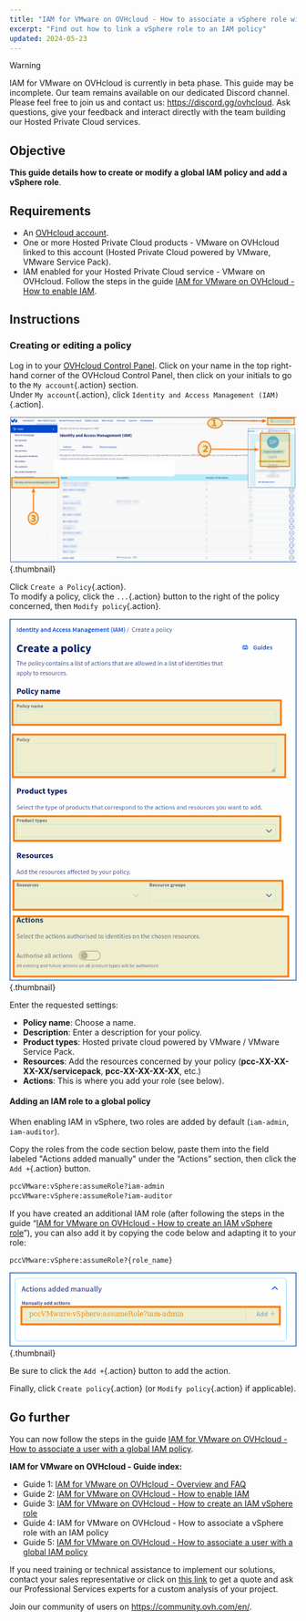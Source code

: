 ```yaml
---
title: "IAM for VMware on OVHcloud - How to associate a vSphere role with an IAM policy"
excerpt: "Find out how to link a vSphere role to an IAM policy"
updated: 2024-05-23
---
```


> [!warning]
> IAM for VMware on OVHcloud is currently in beta phase.
> This guide may be incomplete. Our team remains available on our dedicated Discord channel. Please feel free to join us and contact us: <https://discord.gg/ovhcloud>. Ask questions, give your feedback and interact directly with the team building our Hosted Private Cloud services.

## Objective

**This guide details how to create or modify a global IAM policy and add a vSphere role**.

## Requirements

- An [OVHcloud account](/pages/account_and_service_management/account_information/ovhcloud-account-creation).
- One or more Hosted Private Cloud products - VMware on OVHcloud linked to this account (Hosted Private Cloud powered by VMware, VMware Service Pack).
- IAM enabled for your Hosted Private Cloud service - VMware on OVHcloud. Follow the steps in the guide [IAM for VMware on OVHcloud - How to enable IAM](/pages/hosted_private_cloud/hosted_private_cloud_powered_by_vmware/vmware_iam_activation).

## Instructions

### Creating or editing a policy

Log in to your [OVHcloud Control Panel](/links/manager). Click on your name in the top right-hand corner of the OVHcloud Control Panel, then click on your initials to go to the `My account`{.action} section.<br>
Under `My account`{.action}, click `Identity and Access Management (IAM)`{.action].

![OVHCLOUD IAM](images/iam_role_policy_9.png){.thumbnail}

Click `Create a Policy`{.action}.<br>
To modify a policy, click the `...`{.action} button to the right of the policy concerned, then `Modify policy`{.action}.

![IAM POLICY](images/iam_role_policy_10.png){.thumbnail}

Enter the requested settings:

- **Policy name**: Choose a name.
- **Description**: Enter a description for your policy.
- **Product types**: Hosted private cloud powered by VMware / VMware Service Pack.
- **Resources**: Add the resources concerned by your policy (**pcc-XX-XX-XX-XX/servicepack**, **pcc-XX-XX-XX-XX**, etc.)
- **Actions**: This is where you add your role (see below).

#### Adding an IAM role to a global policy

When enabling IAM in vSphere, two roles are added by default (`iam-admin`, `iam-auditor`).

Copy the roles from the code section below, paste them into the field labeled "Actions added manually" under the “Actions” section, then click the `Add +`{.action} button.

```bash
pccVMware:vSphere:assumeRole?iam-admin
pccVMware:vSphere:assumeRole?iam-auditor
```

If you have created an additional IAM role (after following the steps in the guide “[IAM for VMware on OVHcloud - How to create an IAM vSphere role](/pages/hosted_private_cloud/hosted_private_cloud_powered_by_vmware/vmware_iam_role)”), you can also add it by copying the code below and adapting it to your role:

```bash
pccVMware:vSphere:assumeRole?{role_name}
```

![IAM ACTION ADD](images/iam_role_policy_11.png){.thumbnail}

Be sure to click the `Add +`{.action} button to add the action.

Finally, click `Create policy`{.action} (or `Modify policy`{.action} if applicable).

## Go further

You can now follow the steps in the guide [IAM for VMware on OVHcloud - How to associate a user with a global IAM policy](/pages/hosted_private_cloud/hosted_private_cloud_powered_by_vmware/vmware_iam_user_policy).

**IAM for VMware on OVHcloud - Guide index:**

- Guide 1: [IAM for VMware on OVHcloud - Overview and FAQ](/pages/hosted_private_cloud/hosted_private_cloud_powered_by_vmware/vmware_iam_getting_started)
- Guide 2: [IAM for VMware on OVHcloud - How to enable IAM](/pages/hosted_private_cloud/hosted_private_cloud_powered_by_vmware/vmware_iam_activation)
- Guide 3: [IAM for VMware on OVHcloud - How to create an IAM vSphere role](/pages/hosted_private_cloud/hosted_private_cloud_powered_by_vmware/vmware_iam_role)
- Guide 4: IAM for VMware on OVHcloud - How to associate a vSphere role with an IAM policy
- Guide 5: [IAM for VMware on OVHcloud - How to associate a user with a global IAM policy](/pages/hosted_private_cloud/hosted_private_cloud_powered_by_vmware/vmware_iam_user_policy)

If you need training or technical assistance to implement our solutions, contact your sales representative or click on [this link](https://www.ovhcloud.com/en-ie/professional-services/) to get a quote and ask our Professional Services experts for a custom analysis of your project.

Join our community of users on <https://community.ovh.com/en/>.
